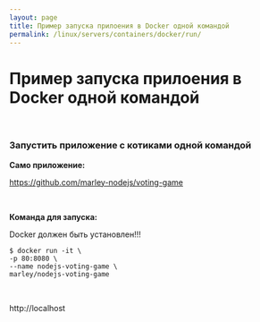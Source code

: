 ```yaml
---
layout: page
title: Пример запуска прилоения в Docker одной командой
permalink: /linux/servers/containers/docker/run/
---
```


# Пример запуска прилоения в Docker одной командой

<br/>

### Запустить приложение с котиками одной командой

**Само приложение:**

https://github.com/marley-nodejs/voting-game

<br/>

**Команда для запуска:**

Docker должен быть установлен!!!

    $ docker run -it \
    -p 80:8080 \
    --name nodejs-voting-game \
    marley/nodejs-voting-game

<br/>

http://localhost
